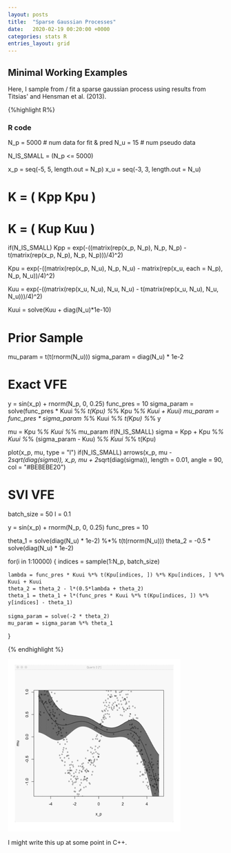```yaml
---
layout: posts
title:  "Sparse Gaussian Processes"
date:   2020-02-19 00:20:00 +0000
categories: stats R
entries_layout: grid
---
```


## Minimal Working Examples

Here, I sample from / fit a sparse gaussian process using results from Titsias' and Hensman et al. (2013).

{%highlight R%}

### R code

N_p = 5000  # num data for fit & pred
N_u = 15    # num pseudo data

N_IS_SMALL = (N_p <= 5000)

x_p = seq(-5, 5, length.out = N_p)
x_u = seq(-3, 3, length.out = N_u)

# K = ( Kpp Kpu )
# K = ( Kup Kuu )

if(N_IS_SMALL)
    Kpp = exp(-((matrix(rep(x_p, N_p), N_p, N_p) -
               t(matrix(rep(x_p, N_p), N_p, N_p)))/4)^2)

Kpu = exp(-((matrix(rep(x_p, N_u), N_p, N_u) -
             matrix(rep(x_u, each = N_p), N_p, N_u))/4)^2)

Kuu = exp(-((matrix(rep(x_u, N_u), N_u, N_u) -
           t(matrix(rep(x_u, N_u), N_u, N_u)))/4)^2)

Kuui = solve(Kuu + diag(N_u)*1e-10)

# Prior Sample

mu_param = t(t(rnorm(N_u)))
sigma_param = diag(N_u) * 1e-2

# Exact VFE

y = sin(x_p) + rnorm(N_p, 0, 0.25)
func_pres = 10
sigma_param = solve(func_pres * Kuui %*% t(Kpu) %*% Kpu %*% Kuui + Kuui)
mu_param = func_pres * sigma_param %*% Kuui %*% t(Kpu) %*% y

mu = Kpu %*% Kuui %*% mu_param
if(N_IS_SMALL)
    sigma = Kpp + Kpu %*% Kuui %*% (sigma_param - Kuu) %*% Kuui %*% t(Kpu)

plot(x_p, mu, type = "l")
if(N_IS_SMALL)
    arrows(x_p, mu - 2*sqrt(diag(sigma)),
           x_p, mu + 2*sqrt(diag(sigma)),
           length = 0.01, angle = 90,
           col = "#BEBEBE20")

# SVI VFE

batch_size = 50
l = 0.1

y = sin(x_p) + rnorm(N_p, 0, 0.25)
func_pres = 10

theta_1 = solve(diag(N_u) * 1e-2) %*% t(t(rnorm(N_u)))
theta_2 = -0.5 * solve(diag(N_u) * 1e-2)

for(i in 1:10000) {
	indices = sample(1:N_p, batch_size)

	lambda = func_pres * Kuui %*% t(Kpu[indices, ]) %*% Kpu[indices, ] %*% Kuui + Kuui
	theta_2 = theta_2 - l*(0.5*lambda + theta_2)
	theta_1 = theta_1 + l*(func_pres * Kuui %*% t(Kpu[indices, ]) %*% y[indices] - theta_1)

	sigma_param = solve(-2 * theta_2)
	mu_param = sigma_param %*% theta_1

}

{% endhighlight %}

<img src="/images/gpvfe.gif" height="400" width="400">

I might write this up at some point in C++.
